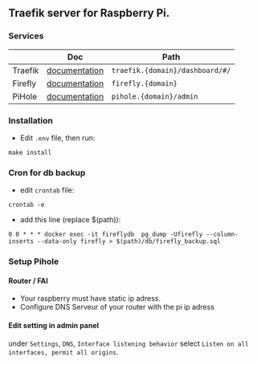 ## Traefik server for Raspberry Pi.

### Services

|           | Doc                                                                 | Path
|-----------|---------------------------------------------------------------------|-------------------
| Traefik   | [documentation](https://docs.traefik.io/getting-started/concepts/)  | `traefik.{domain}/dashboard/#/`
| Firefly   | [documentation](https://docs.firefly-iii.org/)                      | `firefly.{domain}`
| PiHole    | [documentation](https://docs.pi-hole.net/)                          | `pihole.{domain}/admin`

### Installation

* Edit `.env` file, then run:

```
make install
```

### Cron for db backup

- edit `crontab` file:
```
crontab -e
```

- add this line (replace $(path)):
```
0 0 * * * docker exec -it fireflydb  pg_dump -Ufirefly --column-inserts --data-only firefly > $(path)/db/firefly_backup.sql
```

### Setup Pihole

#### Router / FAI

- Your raspberry must have static ip adress.
- Configure DNS Serveur of your router with the pi ip adress


#### Edit setting in admin panel

under `Settings`, `DNS`, `Interface listening behavior` select `Listen on all interfaces, permit all origins`.